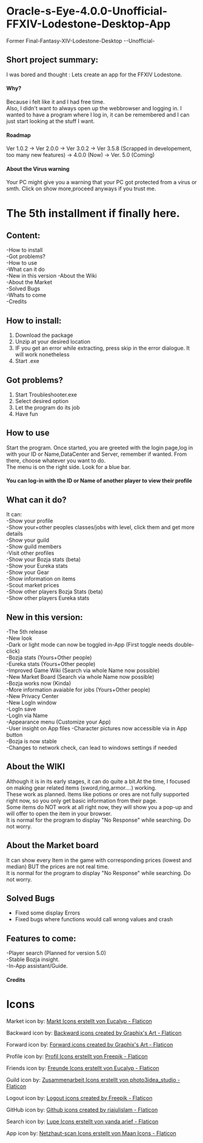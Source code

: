 # Oracle-s-Eye-4.0.0-Unofficial-FFXIV-Lodestone-Desktop-App

Former Final-Fantasy-XIV-Lodestone-Desktop --Unofficial-  

## Short project summary:  
I was bored and thought : Lets create an app for the FFXIV Lodestone.  


#### Why?  
Because i felt like it and I had free time.    
Also, I didn't want to always open up the webbrowser and logging in. I wanted to have a program where I log in, it can be remembered and I can just start looking at the stuff I want.  

#### Roadmap  

Ver 1.0.2 -> Ver 2.0.0 -> Ver 3.0.2 -> Ver 3.5.8 (Scrapped in developement, too many new features) -> 4.0.0 (Now) -> Ver. 5.0 (Coming)

#### About the Virus warning  

Your PC might give you a warning that your PC got protected from a virus or smth. Click on show more,proceed anyways if you trust me.  

# The 5th installment if finally here.  

## Content:  
-How to install   
-Got problems?  
-How to use    
-What can it do  
-New in this version 
-About the Wiki  
-About the Market  
-Solved Bugs  
-Whats to come    
-Credits   

## How to install:

1. Download the package  
2. Unzip at your desired location  
3. IF you get an error while extracting, press skip in the error dialogue. It will work nonetheless  
3. Start .exe  

## Got problems?  

1. Start Troubleshooter.exe  
2. Select desired option  
3. Let the program do its job  
4. Have fun  

## How to use  

Start the program. Once started, you are greeted with the login page,log in with your ID or Name,DataCenter and Server, remember if wanted. From there, choose whatever you want to do.  
The menu is on the right side. Look for a blue bar.  

#### You can log-in with the ID or Name of another player to view their profile  
## What can it do?  

It can:  
-Show your profile  
-Show your+other peoples classes/jobs with level, click them and get more details  
-Show your guild  
-Show guild members  
-Visit other profiles  
-Show your Bozja stats (beta)  
-Show your Eureka stats    
-Show your Gear  
-Show information on items  
-Scout market prices  
-Show other players Bozja Stats (beta)  
-Show other players Eureka stats   

## New in this version:   
 
-The 5th release  
-New look  
-Dark or light mode can now be toggled in-App (First toggle needs double-click)  
-Bozja stats (Yours+Other people)  
-Eureka stats (Yours+Other people)    
-Improved Game Wiki  (Search via whole Name now possible)  
-New Market Board  (Search via whole Name now possible)  
-Bozja works now (Kinda)  
-More information avaiable for jobs (Yours+Other people)  
-New Privacy Center  
-New LogIn window  
-LogIn save  
-LogIn via Name  
-Appearance menu (Customize your App)  
-User insight on App files 
-Character pictures now accessible via in App button  
-Bozja is now stable  
-Changes to network check, can lead to windows settings if needed    

## About the WIKI  

Although it is in its early stages, it can do quite a bit.At the time, I focused on making gear related items (sword,ring,armor....) working.  
These work as planned. Items like potions or ores are not fully supported right now, so you only get basic information from their page.  
Some items do NOT work at all right now, they will show you a pop-up and will offer to open the item in your browser.  
It is normal for the program to display "No Response" while searching. Do not worry.  

## About the Market board  

It can show every Item in the game with corresponding prices (lowest and median) BUT the prices are not real time.  
It is normal for the program to display "No Response" while searching. Do not worry.  

## Solved Bugs   
- Fixed some display Errors  
- Fixed bugs where functions would call wrong values and crash  


## Features to come:  

-Player search (Planned for version 5.0)  
-Stable Bozja insight.  
-In-App assistant/Guide.    

#### Credits  

# Icons 

Market icon by: <a href="https://www.flaticon.com/de/kostenlose-icons/markt" title="markt Icons">Markt Icons erstellt von Eucalyp - Flaticon</a>  

Backward icon by:
<a href="https://www.flaticon.com/free-icons/backward" title="backward icons">Backward icons created by Graphix's Art - Flaticon</a>

Forward icon by:
<a href="https://www.flaticon.com/free-icons/forward" title="forward icons">Forward icons created by Graphix's Art - Flaticon</a>

Profile icon by:
<a href="https://www.flaticon.com/de/kostenlose-icons/profil" title="profil Icons">Profil Icons erstellt von Freepik - Flaticon</a>

Friends icon by:
<a href="https://www.flaticon.com/de/kostenlose-icons/freunde" title="freunde Icons">Freunde Icons erstellt von Eucalyp - Flaticon</a>

Guild icon by:
<a href="https://www.flaticon.com/de/kostenlose-icons/zusammenarbeit" title="zusammenarbeit Icons">Zusammenarbeit Icons erstellt von photo3idea_studio - Flaticon</a>

Logout icon by:
<a href="https://www.flaticon.com/free-icons/logout" title="logout icons">Logout icons created by Freepik - Flaticon</a>

GitHub icon by:
<a href="https://www.flaticon.com/free-icons/github" title="github icons">Github icons created by riajulislam - Flaticon</a>

Search icon by:
<a href="https://www.flaticon.com/de/kostenlose-icons/lupe" title="lupe Icons">Lupe Icons erstellt von vanda arief - Flaticon</a>

App icon by:
<a href="https://www.flaticon.com/de/kostenlose-icons/netzhaut-scan" title="netzhaut-scan Icons">Netzhaut-scan Icons erstellt von Maan Icons - Flaticon</a>
